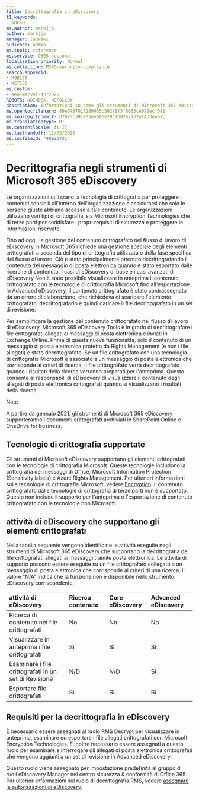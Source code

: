 ```yaml
---
title: Decrittografia in eDiscovery
f1.keywords:
- NOCSH
ms.author: markjjo
author: markjjo
manager: laurawi
audience: Admin
ms.topic: reference
ms.service: O365-seccomp
localization_priority: Normal
ms.collection: M365-security-compliance
search.appverid:
- MOE150
- MET150
ms.custom:
- seo-marvel-apr2020
ROBOTS: NOINDEX, NOFOLLOW
description: Informazioni su come gli strumenti di Microsoft 365 eDiscovery gestiscono i documenti crittografati allegati ai messaggi di posta elettronica.
ms.openlocfilehash: 89e6457015289055c56278f5f8650ce022ecf081
ms.sourcegitcommit: d7975c391e03eeb96e29c1d02e77d2a1433ea67c
ms.translationtype: MT
ms.contentlocale: it-IT
ms.lasthandoff: 11/05/2020
ms.locfileid: "48920731"
---
```

# <a name="decryption-in-microsoft-365-ediscovery-tools"></a>Decrittografia negli strumenti di Microsoft 365 eDiscovery

Le organizzazioni utilizzano la tecnologia di crittografia per proteggere i contenuti sensibili all'interno dell'organizzazione e assicurarsi che solo le persone giuste abbiano accesso a tale contenuto. Le organizzazioni utilizzano vari tipi di crittografia, sia Microsoft Encryption Technologies che di terze parti per soddisfare i propri requisiti di sicurezza e proteggere le informazioni riservate.

Fino ad oggi, la gestione del contenuto crittografato nel flusso di lavoro di eDiscovery in Microsoft 365 richiede una gestione speciale degli elementi crittografati a seconda del tipo di crittografia utilizzata e della fase specifica del flusso di lavoro. Ciò è stato principalmente ottenuto decrittografando il contenuto del messaggio di posta elettronica quando è stato esportato dalle ricerche di contenuto, i casi di eDiscovery di base e i casi avanzati di eDiscovery Non è stato possibile visualizzare in anteprima il contenuto crittografato con le tecnologie di crittografia Microsoft fino all'esportazione. In Advanced eDiscovery, il contenuto crittografato è stato contrassegnato da un errore di elaborazione, che richiedeva di scaricare l'elemento crittografato, decrittografarlo e quindi caricare il file decrittografato in un set di revisione.

Per semplificare la gestione del contenuto crittografato nel flusso di lavoro di eDiscovery, Microsoft 365 eDiscovery Tools è in grado di decrittografare i file crittografati allegati ai messaggi di posta elettronica e inviati in Exchange Online. Prima di questa nuova funzionalità, solo il contenuto di un messaggio di posta elettronica protetto da Rights Management (e non i file allegati) è stato decrittografato. Se un file crittografato con una tecnologia di crittografia Microsoft è associato a un messaggio di posta elettronica che corrisponde ai criteri di ricerca, il file crittografato verrà decrittografato quando i risultati della ricerca verranno preparati per l'anteprima. Questo consente ai responsabili di eDiscovery di visualizzare il contenuto degli allegati di posta elettronica crittografati quando si visualizzano i risultati della ricerca.

> [!NOTE]
> A partire da gennaio 2021, gli strumenti di Microsoft 365 eDiscovery supporteranno i documenti crittografati archiviati in SharePoint Online e OneDrive for business.

## <a name="supported-encryption-technologies"></a>Tecnologie di crittografia supportate

Gli strumenti di Microsoft eDiscovery supportano gli elementi crittografati con le tecnologie di crittografia Microsoft. Queste tecnologie includono la crittografia dei messaggi di Office, Microsoft Information Protection (Sensitivity labels) e Azure Rights Management. Per ulteriori informazioni sulle tecnologie di crittografia Microsoft, vedere [Encryption](encryption.md). Il contenuto crittografato dalle tecnologie di crittografia di terze parti non è supportato. Questo non include il supporto per l'anteprima o l'esportazione di contenuto crittografato con le tecnologie non Microsoft.

## <a name="ediscovery-activities-that-support-encrypted-items"></a>attività di eDiscovery che supportano gli elementi crittografati

Nella tabella seguente vengono identificate le attività eseguite negli strumenti di Microsoft 365 eDiscovery che supportano la decrittografia dei file crittografati allegati ai massaggi tramite posta elettronica. Le attività di supporto possono essere eseguite su un file crittografato collegato a un messaggio di posta elettronica che corrisponde ai criteri di una ricerca. Il valore "N/A" indica che la funzione non è disponibile nello strumento eDiscovery corrispondente.

|attività di eDiscovery  |Ricerca contenuto  |Core eDiscovery  |Advanced eDiscovery  |
|:---------|:---------|:---------|:---------|
|Ricerca di contenuto nei file crittografati     |No      |No      |No      |
|Visualizzare in anteprima i file crittografati     |Sì      |Sì     |Sì       |
|Esaminare i file crittografati in un set di Revisione    |N/D      |N/D        | Sì        |
|Esportare file crittografati    |Sì       |Sì  |Sì    |

## <a name="requirements-for-decryption-in-ediscovery"></a>Requisiti per la decrittografia in eDiscovery

È necessario essere assegnati al ruolo RMS Decrypt per visualizzare in anteprima, esaminare ed esportare i file allegati crittografati con Microsoft Encryption Technologies. È inoltre necessario essere assegnati a questo ruolo per esaminare e interrogare gli allegati di posta elettronica crittografati che vengono aggiunti a un set di revisione in Advanced eDiscovery.

Questo ruolo viene assegnato per impostazione predefinita al gruppo di ruoli eDiscovery Manager nel centro sicurezza & conformità di Office 365. Per ulteriori informazioni sul ruolo di decrittografia RMS, vedere [assegnare le autorizzazioni di eDiscovery](assign-ediscovery-permissions.md#rms-decrypt).
